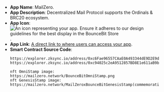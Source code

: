 - **App Name**: MailZero.
- **App Description**: Decentralized Mail Protocol supports the Ordinals & BRC20 ecosystem.
- **App Icon**: ![An icon representing your app. Ensure it adheres to our design guidelines for the best display in the BounceBit Store](https://pbs.twimg.com/profile_images/1677682227365449730/Y2g2he8I_200x200.jpg).
- **App Link**: [A direct link to where users can access your app](https://mailzero.network/).
- **Smart Contract Source Code**: 
  ``` sol
  https://explorer.zksync.io/address/0xc6Fae96557CAaE0A493344dE9D2E9db2aCb2b77a#contract
  https://explorer.zksync.io/address/0xc94025c2eA9512857BD8E1e611aB9b773b769350#contract

  nft OmniStamp image: https://mailzero.network/BounceBitOmniStamp.png
  nft GenesisStamp image: https://mailzero.network/MailZeroxBounceBitGenesisStamp(commemoration).png
  ```

